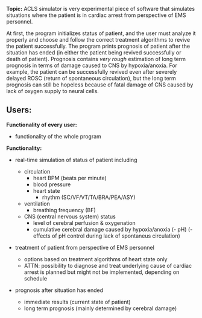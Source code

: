 
**Topic:** ACLS simulator is very experimental piece of software that simulates situations where the patient is in cardiac arrest from perspective of EMS personnel.

At first, the program initializes status of patient, and the user must analyze it properly and choose and follow the correct treatment algorithms to revive the patient successfully. The program prints prognosis of patient after the situation has ended (in either the patient being revived successfully or death of patient). Prognosis contains *very rough* estimation of long term prognosis in terms of damage caused to CNS by hypoxia/anoxia. For example, the patient can be successfully revived even after severely delayed ROSC (return of spontaneous circulation), but the long term prognosis can still be hopeless because of fatal damage of CNS caused by lack of oxygen supply to neural cells.

**Users:**
 - 

**Functionality of every user:**
 - functionality of the whole program

**Functionality:**
 - real-time simulation of status of patient including
	- circulation
		- heart BPM (beats per minute)
		- blood pressure
		- heart state
			- rhythm (SC/VF/VT/TA/BRA/PEA/ASY)
	- ventilation
		- breathing frequency (BF)
	- CNS (central nervous system) status
		- level of cerebral perfusion & oxygenation
		- cumulative cerebral damage caused by hypoxia/anoxia
	(- pH)
		(- effects of pH control during lack of spontaneus circulation)

- treatment of patient from perspective of EMS personnel
	- options based on treatment algorithms of heart state only
	- ATTN: possibility to diagnose and treat underlying cause of cardiac arrest is planned but might not be implemented, depending on schedule

- prognosis after situation has ended
	- immediate results (current state of patient)
	- long term prognosis (mainly determined by cerebral damage)
